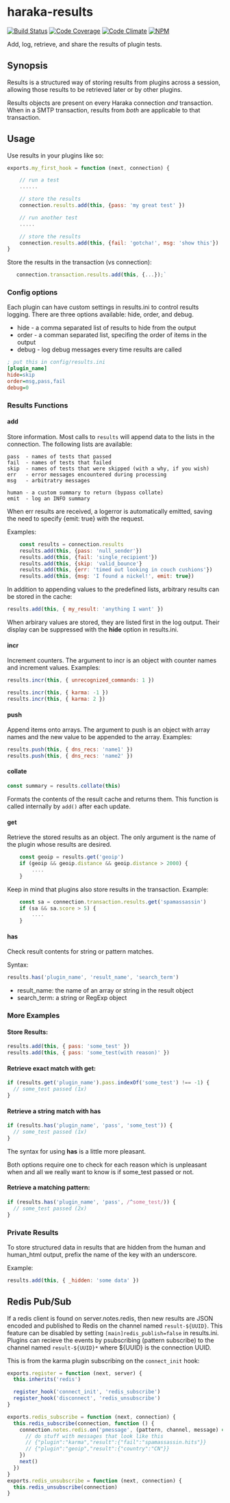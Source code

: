 # haraka-results

[![Build Status][ci-img]][ci-url]
[![Code Coverage][cov-img]][cov-url]
[![Code Climate][clim-img]][clim-url]
[![NPM][npm-img]][npm-url]

Add, log, retrieve, and share the results of plugin tests.

## Synopsis

Results is a structured way of storing results from plugins across a
session, allowing those results to be retrieved later or by other plugins.

Results objects are present on every Haraka connection _and_ transaction. When
in a SMTP transaction, results from _both_ are applicable to that transaction.

## Usage

Use results in your plugins like so:

```js
exports.my_first_hook = function (next, connection) {

    // run a test
    ......

    // store the results
    connection.results.add(this, {pass: 'my great test' })

    // run another test
    .....

    // store the results
    connection.results.add(this, {fail: 'gotcha!', msg: 'show this'})
}
```

Store the results in the transaction (vs connection):

```js
   connection.transaction.results.add(this, {...});`
```

### Config options

Each plugin can have custom settings in results.ini to control results logging.
There are three options available: hide, order, and debug.

- hide - a comma separated list of results to hide from the output
- order - a comman separated list, specifing the order of items in the output
- debug - log debug messages every time results are called

```ini
; put this in config/results.ini
[plugin_name]
hide=skip
order=msg,pass,fail
debug=0
```

### Results Functions

#### add

Store information. Most calls to `results` will append data to the lists
in the connection. The following lists are available:

    pass  - names of tests that passed
    fail  - names of tests that failed
    skip  - names of tests that were skipped (with a why, if you wish)
    err   - error messages encountered during processing
    msg   - arbitratry messages

    human - a custom summary to return (bypass collate)
    emit  - log an INFO summary

When err results are received, a logerror is automatically emitted, saving the
need to specify {emit: true} with the request.

Examples:

```js
    const results = connection.results
    results.add(this, {pass: 'null_sender'})
    results.add(this, {fail: 'single_recipient'})
    results.add(this, {skip: 'valid_bounce'}
    results.add(this, {err: 'timed out looking in couch cushions'})
    results.add(this, {msg: 'I found a nickel!', emit: true})
```

In addition to appending values to the predefined lists, arbitrary results
can be stored in the cache:

```js
results.add(this, { my_result: 'anything I want' })
```

When arbirary values are stored, they are listed first in the log output. Their
display can be suppressed with the **hide** option in results.ini.

#### incr

Increment counters. The argument to incr is an object with counter names and
increment values. Examples:

```js
results.incr(this, { unrecognized_commands: 1 })

results.incr(this, { karma: -1 })
results.incr(this, { karma: 2 })
```

#### push

Append items onto arrays. The argument to push is an object with array names and
the new value to be appended to the array. Examples:

```js
results.push(this, { dns_recs: 'name1' })
results.push(this, { dns_recs: 'name2' })
```

#### collate

```js
const summary = results.collate(this)
```

Formats the contents of the result cache and returns them. This function is
called internally by `add()` after each update.

#### get

Retrieve the stored results as an object. The only argument is the name of the
plugin whose results are desired.

```js
    const geoip = results.get('geoip')
    if (geoip && geoip.distance && geoip.distance > 2000) {
        ....
    }
```

Keep in mind that plugins also store results in the transaction. Example:

```js
    const sa = connection.transaction.results.get('spamassassin')
    if (sa && sa.score > 5) {
        ....
    }
```

#### has

Check result contents for string or pattern matches.

Syntax:

```js
results.has('plugin_name', 'result_name', 'search_term')
```

- result_name: the name of an array or string in the result object
- search_term: a string or RegExp object

### More Examples

#### Store Results:

```js
results.add(this, { pass: 'some_test' })
results.add(this, { pass: 'some_test(with reason)' })
```

#### Retrieve exact match with **get**:

```js
if (results.get('plugin_name').pass.indexOf('some_test') !== -1) {
  // some_test passed (1x)
}
```

#### Retrieve a string match with **has**

```js
if (results.has('plugin_name', 'pass', 'some_test')) {
  // some_test passed (1x)
}
```

The syntax for using **has** is a little more pleasant.

Both options require one to check for each reason which is unpleasant when
and all we really want to know is if some_test passed or not.

#### Retrieve a matching pattern:

```js
if (results.has('plugin_name', 'pass', /^some_test/)) {
  // some_test passed (2x)
}
```

### Private Results

To store structured data in results that are hidden from the human and
human_html output, prefix the name of the key with an underscore.

Example:

```js
results.add(this, { _hidden: 'some data' })
```

## Redis Pub/Sub

If a redis client is found on server.notes.redis, then new results are JSON
encoded and published to Redis on the channel named `result-${UUID}`. This
feature can be disabled by setting `[main]redis_publish=false` in results.ini.
Plugins can recieve the events by psubscribing (pattern subscribe) to the
channel named `result-${UUID}*` where ${UUID} is the connection UUID.

This is from the karma plugin subscribing on the `connect_init` hook:

```js
exports.register = function (next, server) {
  this.inherits('redis')

  register_hook('connect_init', 'redis_subscribe')
  register_hook('disconnect', 'redis_unsubscribe')
}

exports.redis_subscribe = function (next, connection) {
  this.redis_subscribe(connection, function () {
    connection.notes.redis.on('pmessage', (pattern, channel, message) => {
      // do stuff with messages that look like this
      // {"plugin":"karma","result":{"fail":"spamassassin.hits"}}
      // {"plugin":"geoip","result":{"country":"CN"}}
    })
    next()
  })
}
exports.redis_unsubscribe = function (next, connection) {
  this.redis_unsubscribe(connection)
}
```

[ci-img]: https://github.com/haraka/haraka-results/actions/workflows/ci.yml/badge.svg
[ci-url]: https://github.com/haraka/haraka-results/actions/workflows/ci.yml
[cov-img]: https://codecov.io/github/haraka/haraka-results/coverage.svg
[cov-url]: https://codecov.io/github/haraka/haraka-results
[clim-img]: https://codeclimate.com/github/haraka/haraka-results/badges/gpa.svg
[clim-url]: https://codeclimate.com/github/haraka/haraka-results
[npm-img]: https://nodei.co/npm/haraka-results.png
[npm-url]: https://www.npmjs.com/package/haraka-results
